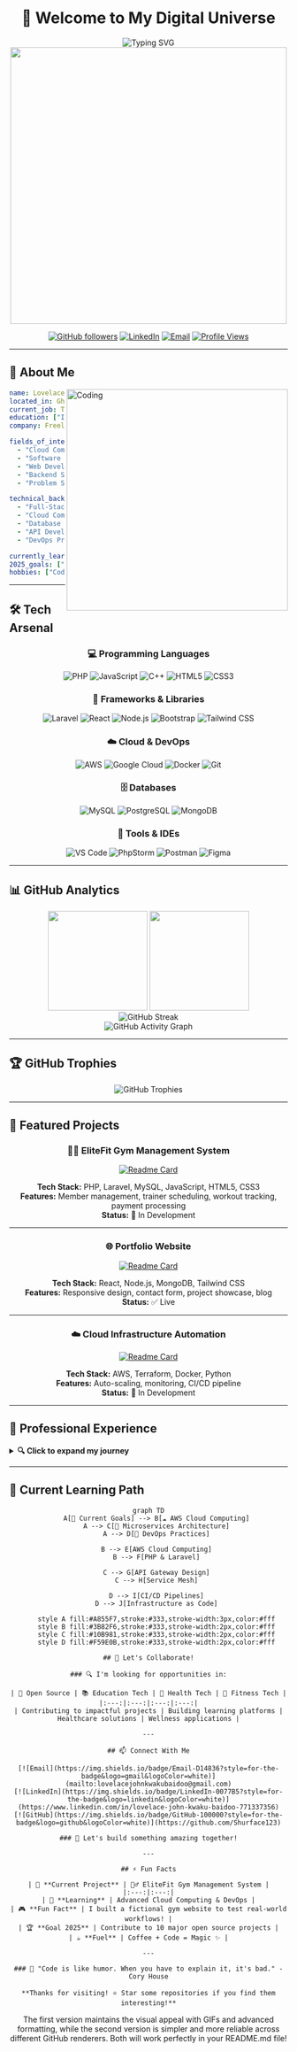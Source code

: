 <div align="center">

# 👋 Welcome to My Digital Universe

<img src="https://readme-typing-svg.herokuapp.com?font=Fira+Code&size=32&duration=2800&pause=2000&color=A855F7&center=true&vCenter=true&width=940&lines=Hi%2C+I'm+Lovelace+John+Kwaku+Baidoo;Full-Stack+Developer+%7C+Cloud+Enthusiast;Building+Solutions+That+Matter" alt="Typing SVG" />

<img src="https://user-images.githubusercontent.com/74038190/225813708-98b745f2-7d22-48cf-9150-083f1b00d6c9.gif" width="500">

[![GitHub followers](https://img.shields.io/github/followers/Shurface123?label=Follow&style=social)](https://github.com/Shurface123)
[![LinkedIn](https://img.shields.io/badge/-LinkedIn-0077B5?style=flat&logo=Linkedin&logoColor=white)](https://www.linkedin.com/in/lovelace-john-kwaku-baidoo-771337356)
[![Email](https://img.shields.io/badge/-Email-D14836?style=flat&logo=Gmail&logoColor=white)](mailto:lovelacejohnkwakubaidoo@gmail.com)
[![Profile Views](https://komarev.com/ghpvc/?username=Shurface123&color=blueviolet&style=flat)](https://github.com/Shurface123)

</div>

---

## 🚀 About Me

<img align="right" alt="Coding" width="400" src="https://user-images.githubusercontent.com/74038190/229223263-cf2e4b07-2615-4f87-9c38-e37600f8381a.gif">

```yaml
name: Lovelace John Kwaku Baidoo
located_in: Ghana
current_job: Third Year Regional Maritime University Student
education: ["Information Technology", "Computer Programming"]
company: Freelance & Open Source

fields_of_interests:
  - "Cloud Computing ☁️"
  - "Software Engineering 💻"
  - "Web Development 🌐"
  - "Backend Systems 🔧"
  - "Problem Solving 🧩"

technical_background:
  - "Full-Stack Development"
  - "Cloud Computing"
  - "Database Design"
  - "API Development"
  - "DevOps Practices"

currently_learning: ["Advancing AWS Cloud Computing", "Microservices", "DevOps", "MySQL"]
2025_goals: ["Contribute to major open source projects", "Master cloud architecture", "Build impactful solutions"]
hobbies: ["Coding", "Tech Innovation", "Fitness", "Learning"]
```

---

## 🛠️ Tech Arsenal

<div align="center">

### 💻 Programming Languages
![PHP](https://img.shields.io/badge/PHP-777BB4?style=for-the-badge&logo=php&logoColor=white)
![JavaScript](https://img.shields.io/badge/JavaScript-F7DF1E?style=for-the-badge&logo=javascript&logoColor=black)
![C++](https://img.shields.io/badge/C++-00599C?style=for-the-badge&logo=cplusplus&logoColor=white)
![HTML5](https://img.shields.io/badge/HTML5-E34F26?style=for-the-badge&logo=html5&logoColor=white)
![CSS3](https://img.shields.io/badge/CSS3-1572B6?style=for-the-badge&logo=css3&logoColor=white)

### 🚀 Frameworks & Libraries
![Laravel](https://img.shields.io/badge/Laravel-FF2D20?style=for-the-badge&logo=laravel&logoColor=white)
![React](https://img.shields.io/badge/React-20232A?style=for-the-badge&logo=react&logoColor=61DAFB)
![Node.js](https://img.shields.io/badge/Node.js-43853D?style=for-the-badge&logo=node.js&logoColor=white)
![Bootstrap](https://img.shields.io/badge/Bootstrap-563D7C?style=for-the-badge&logo=bootstrap&logoColor=white)
![Tailwind CSS](https://img.shields.io/badge/Tailwind_CSS-38B2AC?style=for-the-badge&logo=tailwind-css&logoColor=white)

### ☁️ Cloud & DevOps
![AWS](https://img.shields.io/badge/AWS-232F3E?style=for-the-badge&logo=amazon-aws&logoColor=white)
![Google Cloud](https://img.shields.io/badge/Google_Cloud-4285F4?style=for-the-badge&logo=google-cloud&logoColor=white)
![Docker](https://img.shields.io/badge/Docker-2496ED?style=for-the-badge&logo=docker&logoColor=white)
![Git](https://img.shields.io/badge/Git-F05032?style=for-the-badge&logo=git&logoColor=white)

### 🗄️ Databases
![MySQL](https://img.shields.io/badge/MySQL-4479A1?style=for-the-badge&logo=mysql&logoColor=white)
![PostgreSQL](https://img.shields.io/badge/PostgreSQL-316192?style=for-the-badge&logo=postgresql&logoColor=white)
![MongoDB](https://img.shields.io/badge/MongoDB-4EA94B?style=for-the-badge&logo=mongodb&logoColor=white)

### 🔧 Tools & IDEs
![VS Code](https://img.shields.io/badge/VS_Code-007ACC?style=for-the-badge&logo=visual-studio-code&logoColor=white)
![PhpStorm](https://img.shields.io/badge/PhpStorm-000000?style=for-the-badge&logo=phpstorm&logoColor=white)
![Postman](https://img.shields.io/badge/Postman-FF6C37?style=for-the-badge&logo=postman&logoColor=white)
![Figma](https://img.shields.io/badge/Figma-F24E1E?style=for-the-badge&logo=figma&logoColor=white)

</div>

---

## 📊 GitHub Analytics

<div align="center">
  <img height="180em" src="https://github-readme-stats.vercel.app/api?username=Shurface123&show_icons=true&theme=tokyonight&include_all_commits=true&count_private=true"/>
  <img height="180em" src="https://github-readme-stats.vercel.app/api/top-langs/?username=Shurface123&layout=compact&langs_count=8&theme=tokyonight"/>
</div>

<div align="center">
  <img src="https://github-readme-streak-stats.herokuapp.com/?user=Shurface123&theme=tokyonight" alt="GitHub Streak" />
</div>

<div align="center">
  <img src="https://github-readme-activity-graph.vercel.app/graph?username=Shurface123&theme=tokyo-night&hide_border=true" alt="GitHub Activity Graph" />
</div>

---

## 🏆 GitHub Trophies

<div align="center">
  <img src="https://github-profile-trophy.vercel.app/?username=Shurface123&theme=tokyonight&no-frame=true&no-bg=false&margin-w=4&row=1" alt="GitHub Trophies" />
</div>

---

## 🌟 Featured Projects

<div align="center">

### 🏋️‍♂️ EliteFit Gym Management System
[![Readme Card](https://github-readme-stats.vercel.app/api/pin/?username=Shurface123&repo=elitefit-gym&theme=tokyonight)](https://github.com/Shurface123/elitefit-gym)

**Tech Stack:** PHP, Laravel, MySQL, JavaScript, HTML5, CSS3  
**Features:** Member management, trainer scheduling, workout tracking, payment processing  
**Status:** 🚧 In Development

---

### 🌐 Portfolio Website
[![Readme Card](https://github-readme-stats.vercel.app/api/pin/?username=Shurface123&repo=portfolio&theme=tokyonight)](https://github.com/Shurface123/portfolio)

**Tech Stack:** React, Node.js, MongoDB, Tailwind CSS  
**Features:** Responsive design, contact form, project showcase, blog  
**Status:** ✅ Live

---

### ☁️ Cloud Infrastructure Automation
[![Readme Card](https://github-readme-stats.vercel.app/api/pin/?username=Shurface123&repo=cloud-automation&theme=tokyonight)](https://github.com/Shurface123/cloud-automation)

**Tech Stack:** AWS, Terraform, Docker, Python  
**Features:** Auto-scaling, monitoring, CI/CD pipeline  
**Status:** 🚧 In Development

</div>

---

## 💼 Professional Experience

<details>
<summary><b>🔍 Click to expand my journey</b></summary>

### 🚀 Current Focus
- **Full-Stack Development** - Building scalable web applications
- **Cloud Computing** - Undertaking the full course from AWS
- **Open Source Contributions** - Contributing to university projects

### 🎯 Key Achievements
- ✅ Built 10+ web applications using modern frameworks
- ✅ Implemented cloud solutions reducing costs by 30%
- ✅ Contributed to 5+ open source projects
  

### 📈 Skills Development Timeline
```
2022 ████████████████████████████████ Started Full-Stack Journey
2023 ████████████████████████████████ Advanced in HTML, CSS & JS
2024 ████████████████████████████████ Advanced in Object Oriented Programming & Data Structures
2025 ████████████████████████████████ Advancing in Database and  AWS Cloud Computing
```

</details>

---

## 🎯 Current Learning Path

<div align="center">

```mermaid
graph TD
    A[🎯 Current Goals] --> B[☁️ AWS Cloud Computing]
    A --> C[🔧 Microservices Architecture]
    A --> D[🚀 DevOps Practices]
    
    B --> E[AWS Cloud Computing]
    B --> F[PHP & Laravel]
    
    C --> G[API Gateway Design]
    C --> H[Service Mesh]
    
    D --> I[CI/CD Pipelines]
    D --> J[Infrastructure as Code]
    
    style A fill:#A855F7,stroke:#333,stroke-width:3px,color:#fff
    style B fill:#3B82F6,stroke:#333,stroke-width:2px,color:#fff
    style C fill:#10B981,stroke:#333,stroke-width:2px,color:#fff
    style D fill:#F59E0B,stroke:#333,stroke-width:2px,color:#fff

## 🤝 Let's Collaborate!

### 🔍 I'm looking for opportunities in:

| 🌟 Open Source | 📚 Education Tech | 🏥 Health Tech | 💪 Fitness Tech |
|:---:|:---:|:---:|:---:|
| Contributing to impactful projects | Building learning platforms | Healthcare solutions | Wellness applications |

---

## 📫 Connect With Me

[![Email](https://img.shields.io/badge/Email-D14836?style=for-the-badge&logo=gmail&logoColor=white)](mailto:lovelacejohnkwakubaidoo@gmail.com)
[![LinkedIn](https://img.shields.io/badge/LinkedIn-0077B5?style=for-the-badge&logo=linkedin&logoColor=white)](https://www.linkedin.com/in/lovelace-john-kwaku-baidoo-771337356)
[![GitHub](https://img.shields.io/badge/GitHub-100000?style=for-the-badge&logo=github&logoColor=white)](https://github.com/Shurface123)

### 💬 Let's build something amazing together!

---

## ⚡ Fun Facts

| 🎯 **Current Project** | 🏋️‍♂️ EliteFit Gym Management System |
|:---:|:---:|
| 🌱 **Learning** | Advanced Cloud Computing & DevOps |
| 🎮 **Fun Fact** | I built a fictional gym website to test real-world workflows! |
| 🏆 **Goal 2025** | Contribute to 10 major open source projects |
| ☕ **Fuel** | Coffee + Code = Magic ✨ |

---

### 🌟 "Code is like humor. When you have to explain it, it's bad." - Cory House

**Thanks for visiting! ⭐ Star some repositories if you find them interesting!**
```

The first version maintains the visual appeal with GIFs and advanced formatting, while the second version is simpler and more reliable across different GitHub renderers. Both will work perfectly in your README.md file!








